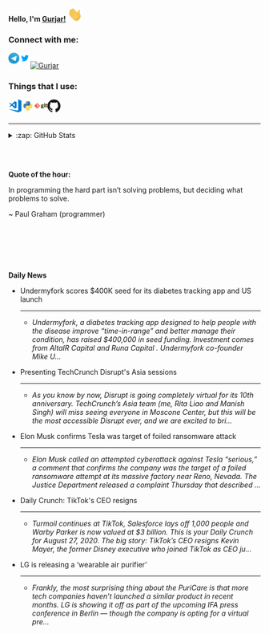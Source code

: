 #### Hello, I'm [Gurjar!](https://GurjarKing.github.io) <img src="https://raw.githubusercontent.com/ABSphreak/ABSphreak/master/gifs/Hi.gif" width="30px"></h2>


### Connect with me:

[<img align="left" alt="Gurjar | Telegram" width="22px" src="https://raw.githubusercontent.com/github/explore/80688e429a7d4ef2fca1e82350fe8e3517d3494d/topics/telegram/telegram.png" />][Telegram]
[<img align="left" alt="Gurjar | Twitter" width="22px" src="https://raw.githubusercontent.com/github/explore/80688e429a7d4ef2fca1e82350fe8e3517d3494d/topics/twitter/twitter.png" />][Twitter]

<br > <a href="https://github.com/GurjarKing"><img src="https://komarev.com/ghpvc/?username=GurjarKing" alt="Gurjar" /></a> <br />

<!-- <br >

![](https://visitor-badge.glitch.me/badge?page_id=GurjarKing)

<br /> -->

### Things that I use:

[<img align="left" alt="Visual Studio Code" width="26px" src="https://raw.githubusercontent.com/github/explore/80688e429a7d4ef2fca1e82350fe8e3517d3494d/topics/visual-studio-code/visual-studio-code.png" />][VSCode]
[<img align="left" alt="Python" width="26px" src="https://raw.githubusercontent.com/github/explore/80688e429a7d4ef2fca1e82350fe8e3517d3494d/topics/python/python.png" />][Python]
[<img align="left" alt="Git" width="26px" src="https://raw.githubusercontent.com/github/explore/80688e429a7d4ef2fca1e82350fe8e3517d3494d/topics/git/git.png" />][Git]
[<img align="left" alt="GitHub" width="26px" src="https://raw.githubusercontent.com/github/explore/78df643247d429f6cc873026c0622819ad797942/topics/github/github.png" />][Github]

<br />
<br />

---
<details>
  <summary>:zap: GitHub Stats</summary>

<img align="left" alt="Gurjar's Github Stats" src="https://github-readme-stats.vercel.app/api?username=GurjarKing&show_icons=true&hide_border=true&count_private=true&include_all_commit=true&theme=algolia" />

</details>

<!-- ### 🔔 My latest tweet
<a href="https://twitter.com/Gurjar_King43" target="_blank">
	<img src="https://github.com/GurjarKing/GurjarKing/raw/master/tweet.png" width="70%" align="center" alt="Click to view on Twitter" title="My latest tweet, as an image"/>
</a> -->
<br>

<pre>

</pre>

**Quote of the hour:**

In programming the hard part isn’t solving problems, but deciding what problems to solve.

~ Paul Graham (programmer)
<pre>

</pre>
<br>
<pre>


</pre>
<strong>Daily News</strong>
  
  - Undermyfork scores $400K seed for its diabetes tracking app and US launch
     <hr/>
     
      - *Undermyfork, a diabetes tracking app designed to help people with the disease improve “time-in-range” and better manage their condition, has raised $400,000 in seed funding. Investment comes from AltaIR Capital and Runa Capital . Undermyfork co-founder Mike U…*
     
  - Presenting TechCrunch Disrupt's Asia sessions
      <hr/>
      
      - *As you know by now, Disrupt is going completely virtual for its 10th anniversary. TechCrunch’s Asia team (me, Rita Liao and Manish Singh) will miss seeing everyone in Moscone Center, but this will be the most accessible Disrupt ever, and we are excited to bri…*
      
  - Elon Musk confirms Tesla was target of foiled ransomware attack
      <hr/>
      
      - *Elon Musk called an attempted cyberattack against Tesla “serious,” a comment that confirms the company was the target of a foiled ransomware attempt at its massive factory near Reno, Nevada. The Justice Department released a complaint Thursday that described …*
      
  - Daily Crunch: TikTok's CEO resigns
      <hr/>
      
      - *Turmoil continues at TikTok, Salesforce lays off 1,000 people and Warby Parker is now valued at $3 billion. This is your Daily Crunch for August 27, 2020. The big story: TikTok’s CEO resigns Kevin Mayer, the former Disney executive who joined TikTok as CEO ju…*
       
  - LG is releasing a ‘wearable air purifier’
      <hr/>
       
       - *Frankly, the most surprising thing about the PuriCare is that more tech companies haven’t launched a similar product in recent months. LG is showing it off as part of the upcoming IFA press conference in Berlin — though the company is opting for a virtual pre…*
      

<br />

[VSCode]: https://code.visualstudio.com/
[Python]: https://www.python.org/
[Git]: https://git-scm.com/
[Github]: https://github.com/
[Telegram]: https://t.me/Gurjar_King/
[Twitter]: https://twitter.com/Gurjar_King43/
